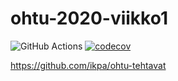 # ohtu-2020-viikko1 

![GitHub Actions](https://github.com/ikpa/ohtu-2020-viikko1/workflows/Java%20CI%20with%20Gradle/badge.svg)
[![codecov](https://codecov.io/gh/ikpa/ohtu-2020-viikko1/branch/main/graph/badge.svg?token=H3SOQI8HFU)](undefined)  

https://github.com/ikpa/ohtu-tehtavat

